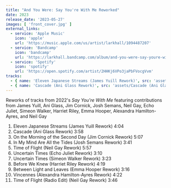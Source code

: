```yaml
---
title: "And You Were: Say You're With Me Reworked"
date: 2023
release_date: '2023-05-27'
images: [ 'front_cover.jpg' ]
external_links:
  - service: 'Apple Music'
    icon: 'apple'
    url: 'https://music.apple.com/us/artist/larkhall/1094487207'
  - service: 'Bandcamp'
    icon: 'bandcamp'
    url: 'https://larkhall.bandcamp.com/album/and-you-were-say-youre-with-me-reworked'
  - service: 'Spotify'
    icon: 'spotify'
    url: 'https://open.spotify.com/artist/2HHKj6VPo3jaPbFVocgVvm'
tracks:
  - { name: 'Eleven Japanese Streams (James Yuill Rework)', src: 'assets/Eleven Japanese Streams (James Yuill Rework).mp3' }
  - { name: 'Cascade (Ani Glass Rework)', src: 'assets/Cascade (Ani Glass Rework).mp3' }
---
```


Reworks of tracks from 2022's _Say You're With Me_ featuring contributions from James Yuill,
Ani Glass,
Jim Cornick,
Josh Semans,
Neil Gay,
Echo Juliet,
Simeon Walker,
Harriet Riley,
Emma Hooper,
Alexandra Hamilton-Ayres,
and Neil Gay

1. Eleven Japanese Streams (James Yuill Rework)	4:04
2. Cascade (Ani Glass Rework)	3:58
3. On the Morning of the Second Day (Jim Cornick Rework)	5:07
4. In My Mind Are All the Tides (Josh Semans Rework)	3:41
5. Time of Flight (Neil Gay Rework)	5:57
6. Uncertain Times (Echo Juliet Rework)	3:10
7. Uncertain Times (Simeon Walker Rework)	3:23
8. Before We Knew (Harriet Riley Rework)	4:19
9. Between Light and Leaves (Emma Hooper Rework)	3:16
10. Vincennes (Alexandra Hamilton-Ayres Rework)	4:22
11. Time of Flight (Radio Edit) (Neil Gay Rework)	3:46
